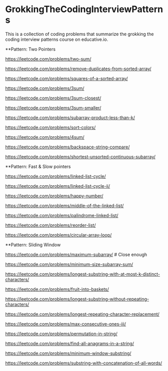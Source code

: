 # GrokkingTheCodingInterviewPatterns
This is a collection of coding problems that summarize the grokking the coding interview patterns course on educative.io.

**Pattern: Two Pointers

https://leetcode.com/problems/two-sum/

https://leetcode.com/problems/remove-duplicates-from-sorted-array/

https://leetcode.com/problems/squares-of-a-sorted-array/

https://leetcode.com/problems/3sum/

https://leetcode.com/problems/3sum-closest/

https://leetcode.com/problems/3sum-smaller/

https://leetcode.com/problems/subarray-product-less-than-k/

https://leetcode.com/problems/sort-colors/

https://leetcode.com/problems/4sum/

https://leetcode.com/problems/backspace-string-compare/

https://leetcode.com/problems/shortest-unsorted-continuous-subarray/



**Pattern: Fast & Slow pointers

https://leetcode.com/problems/linked-list-cycle/

https://leetcode.com/problems/linked-list-cycle-ii/

https://leetcode.com/problems/happy-number/

https://leetcode.com/problems/middle-of-the-linked-list/

https://leetcode.com/problems/palindrome-linked-list/

https://leetcode.com/problems/reorder-list/

https://leetcode.com/problems/circular-array-loop/



**Pattern: Sliding Window

https://leetcode.com/problems/maximum-subarray/ # Close enough

https://leetcode.com/problems/minimum-size-subarray-sum/

https://leetcode.com/problems/longest-substring-with-at-most-k-distinct-characters/

https://leetcode.com/problems/fruit-into-baskets/

https://leetcode.com/problems/longest-substring-without-repeating-characters/

https://leetcode.com/problems/longest-repeating-character-replacement/

https://leetcode.com/problems/max-consecutive-ones-iii/

https://leetcode.com/problems/permutation-in-string/

https://leetcode.com/problems/find-all-anagrams-in-a-string/

https://leetcode.com/problems/minimum-window-substring/

https://leetcode.com/problems/substring-with-concatenation-of-all-words/
